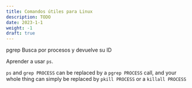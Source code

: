 ```yaml
---
title: Comandos útiles para Linux
description: TODO
date: 2023-1-1
weight: -1
draft: true
---
```


pgrep <nombre>    Busca por procesos y devuelve su ID

Aprender a usar `ps`.

`ps` and `grep PROCESS` can be replaced by a `pgrep PROCESS` call, and your whole
thing can simply be replaced by `pkill PROCESS` or a `killall PROCESS`
